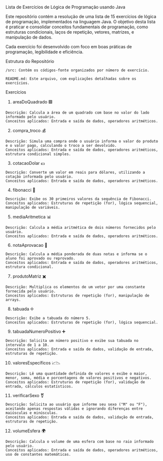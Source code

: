 Lista de Exercícios de Lógica de Programação usando Java

Este repositório contém a resolução de uma lista de 15 exercícios de lógica de programação, implementados na linguagem Java. O objetivo desta lista é praticar e consolidar conceitos fundamentais de programação, como estruturas condicionais, laços de repetição, vetores, matrizes, e manipulação de dados.

Cada exercício foi desenvolvido com foco em boas práticas de programação, legibilidade e eficiência.


Estrutura do Repositório

    /src: Contém os códigos-fonte organizados por número de exercício.

    README.md: Este arquivo, com explicações detalhadas sobre os exercícios.


Exercícios

  1. areaDoQuadrado 🟩

    Descrição: Calcula a área de um quadrado com base no valor do lado informado pelo usuário.
    Conceitos aplicados: Entrada e saída de dados, operadores aritméticos.

  2. compra_troco 💰

    Descrição: Simula uma compra onde o usuário informa o valor do produto e o valor pago, calculando o troco a ser devolvido.
    Conceitos aplicados: Entrada e saída de dados, operadores aritméticos, estrutura condicional simples.

  3. cotacaoDolar 💵

    Descrição: Converte um valor em reais para dólares, utilizando a cotação informada pelo usuário.
    Conceitos aplicados: Entrada e saída de dados, operadores aritméticos.

  4. fibonacci 🔢

    Descrição: Exibe os 30 primeiros valores da sequência de Fibonacci.
    Conceitos aplicados: Estruturas de repetição (for), lógica sequencial, manipulação de variáveis.

  5. mediaAritmetica 📊

    Descrição: Calcula a média aritmética de dois números fornecidos pelo usuário.
    Conceitos aplicados: Entrada e saída de dados, operadores aritméticos.

  6. notaAprovacao 📝

    Descrição: Calcula a média ponderada de duas notas e informa se o aluno foi aprovado ou reprovado.
    Conceitos aplicados: Entrada e saída de dados, operadores aritméticos, estrutura condicional.

  7. produtoMatriz ✖️

    Descrição: Multiplica os elementos de um vetor por uma constante fornecida pelo usuário.
    Conceitos aplicados: Estruturas de repetição (for), manipulação de arrays.

  8. tabuada ➗

    Descrição: Exibe a tabuada do número 5.
    Conceitos aplicados: Estruturas de repetição (for), lógica sequencial.

  9. tabuadaNumeroPositivo ➕

    Descrição: Solicita um número positivo e exibe sua tabuada no intervalo de 1 a 10.
    Conceitos aplicados: Entrada e saída de dados, validação de entrada, estruturas de repetição.

  10. valoresEspecíficos 📈📉

    Descrição: Lê uma quantidade definida de valores e exibe o maior, menor, soma, média e porcentagens de valores positivos e negativos.
    Conceitos aplicados: Estruturas de repetição (for), validação de entrada, cálculos estatísticos.

  11. verificarSexo ⚧️

    Descrição: Solicita ao usuário que informe seu sexo ("M" ou "F"), aceitando apenas respostas válidas e ignorando diferenças entre maiúsculas e minúsculas.
    Conceitos aplicados: Entrada e saída de dados, validação de entrada, estruturas de repetição.

  12. volumeEsfera 🌍

    Descrição: Calcula o volume de uma esfera com base no raio informado pelo usuário.
    Conceitos aplicados: Entrada e saída de dados, operadores aritméticos, uso de constantes matemáticas.

